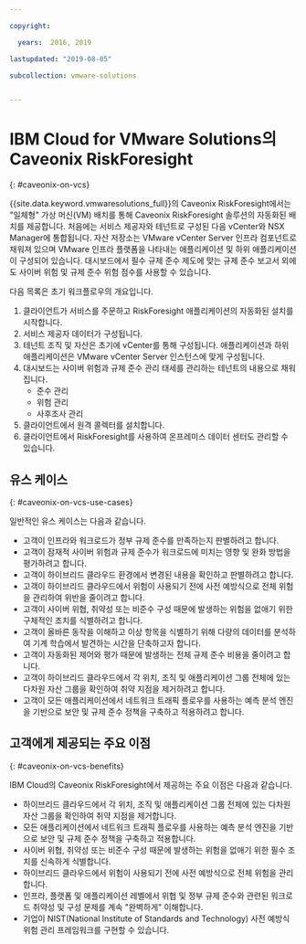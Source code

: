 ```yaml
---

copyright:

  years:  2016, 2019

lastupdated: "2019-08-05"

subcollection: vmware-solutions


---
```


# IBM Cloud for VMware Solutions의 Caveonix RiskForesight
{: #caveonix-on-vcs}

{{site.data.keyword.vmwaresolutions_full}}의 Caveonix RiskForesight에서는 "일체형" 가상 머신(VM) 배치를 통해 Caveonix RiskForesight 솔루션의 자동화된 배치를 제공합니다. 처음에는 서비스 제공자와 테넌트로 구성된 다음 vCenter와 NSX Manager에 통합됩니다. 자산 저장소는 VMware vCenter Server 인프라 컴포넌트로 채워져 있으며 VMware 인프라 플랫폼을 나타내는 애플리케이션 및 하위 애플리케이션이 구성되어 있습니다. 대시보드에서 필수 규제 준수 제도에 맞는 규제 준수 보고서 외에도 사이버 위험 및 규제 준수 위험 점수를 사용할 수 있습니다.

다음 목록은 초기 워크플로우의 개요입니다.
1.	클라이언트가 서비스를 주문하고 RiskForesight 애플리케이션의 자동화된 설치를 시작합니다.
2.	서비스 제공자 데이터가 구성됩니다.
3.	테넌트 조직 및 자산은 초기에 vCenter를 통해 구성됩니다. 애플리케이션과 하위 애플리케이션은 VMware vCenter Server 인스턴스에 맞게 구성됩니다.
4.	대시보드는 사이버 위험과 규제 준수 관리 태세를 관리하는 테넌트의 내용으로 채워집니다.
    - 준수 관리
    - 위험 관리
    - 사후조사 관리
5.	클라이언트에서 원격 콜렉터를 설치합니다.
6.	클라이언트에서 RiskForesight를 사용하여 온프레미스 데이터 센터도 관리할 수 있습니다.


## 유스 케이스
{: #caveonix-on-vcs-use-cases}

일반적인 유스 케이스는 다음과 같습니다.
- 고객이 인프라와 워크로드가 정부 규제 준수를 만족하는지 판별하려고 합니다.
-	고객이 잠재적 사이버 위험과 규제 준수가 워크로드에 미치는 영향 및 완화 방법을 평가하려고 합니다.
-	고객이 하이브리드 클라우드 환경에서 변경된 내용을 확인하고 판별하려고 합니다.
-	고객이 하이브리드 클라우드에서 위험이 사용되기 전에 사전 예방식으로 전체 위험을 관리하여 위반을 줄이려고 합니다.
-	고객이 사이버 위협, 취약성 또는 비준수 구성 때문에 발생하는 위험을 없애기 위한 구체적인 조치를 식별하려고 합니다.
-	고객이 올바른 동작을 이해하고 이상 항목을 식별하기 위해 다량의 데이터를 분석하여 기계 학습에서 발견하는 시간을 단축하고자 합니다.
-	고객이 자동화된 제어와 평가 때문에 발생하는 전체 규제 준수 비용을 줄이려고 합니다.
-	고객이 하이브리드 클라우드에서 각 위치, 조직 및 애플리케이션 그룹 전체에 있는 다차원 자산 그룹을 확인하여 취약 지점을 제거하려고 합니다.
-	고객이 모든 애플리케이션에서 네트워크 트래픽 플로우를 사용하는 예측 분석 엔진을 기반으로 보안 및 규제 준수 정책을 구축하고 적용하려고 합니다.

## 고객에게 제공되는 주요 이점
{: #caveonix-on-vcs-benefits}

IBM Cloud의 Caveonix RiskForesight에서 제공하는 주요 이점은 다음과 같습니다.
-	하이브리드 클라우드에서 각 위치, 조직 및 애플리케이션 그룹 전체에 있는 다차원 자산 그룹을 확인하여 취약 지점을 제거합니다.
-	모든 애플리케이션에서 네트워크 트래픽 플로우를 사용하는 예측 분석 엔진을 기반으로 보안 및 규제 준수 정책을 구축하고 적용합니다.
-	사이버 위협, 취약성 또는 비준수 구성 때문에 발생하는 위험을 없애기 위한 필수 조치를 신속하게 식별합니다.
-	하이브리드 클라우드에서 위험이 사용되기 전에 사전 예방식으로 전체 위험을 관리합니다.
-	인프라, 플랫폼 및 애플리케이션 레벨에서 위협 및 정부 규제 준수와 관련된 워크로드 취약성 및 구성 문제를 계속 "완벽하게" 이해합니다.
-	기업이 NIST(National Institute of Standards and Technology) 사전 예방식 위험 관리 프레임워크를 구현할 수 있습니다.
